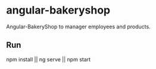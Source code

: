 # angular-bakeryshop
Angular-BakeryShop to manager employees and products.
## Run
npm install || ng serve || npm start
